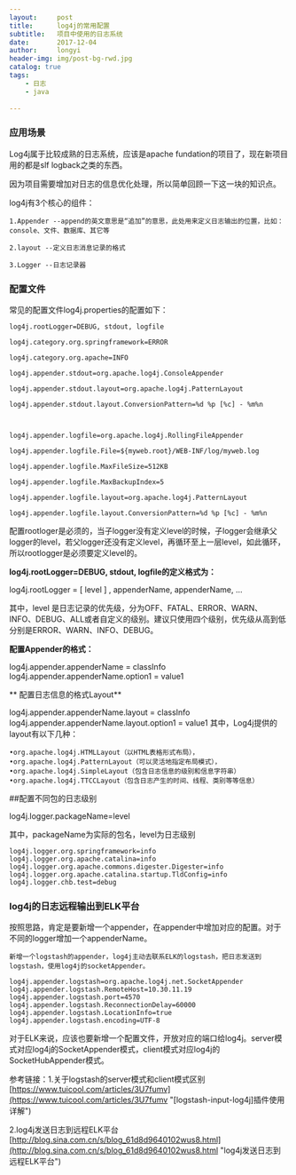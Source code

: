 ```yaml
---
layout:     post
title:      log4j的常用配置
subtitle:   项目中使用的日志系统
date:       2017-12-04
author:     longyi
header-img: img/post-bg-rwd.jpg
catalog: true
tags:
    - 日志
    - java
    
---
```


### 应用场景

Log4j属于比较成熟的日志系统，应该是apache fundation的项目了，现在新项目用的都是slf logback之类的东西。

因为项目需要增加对日志的信息优化处理，所以简单回顾一下这一块的知识点。

log4j有3个核心的组件：

	1.Appender --append的英文意思是“追加”的意思，此处用来定义日志输出的位置，比如：console、文件、数据库、其它等

	2.layout --定义日志消息记录的格式

	3.Logger --日志记录器

### 配置文件

常见的配置文件log4j.properties的配置如下：

	log4j.rootLogger=DEBUG, stdout, logfile

    log4j.category.org.springframework=ERROR

    log4j.category.org.apache=INFO

    log4j.appender.stdout=org.apache.log4j.ConsoleAppender

    log4j.appender.stdout.layout=org.apache.log4j.PatternLayout

    log4j.appender.stdout.layout.ConversionPattern=%d %p [%c] - %m%n

 

    log4j.appender.logfile=org.apache.log4j.RollingFileAppender

    log4j.appender.logfile.File=${myweb.root}/WEB-INF/log/myweb.log

    log4j.appender.logfile.MaxFileSize=512KB

    log4j.appender.logfile.MaxBackupIndex=5

    log4j.appender.logfile.layout=org.apache.log4j.PatternLayout

    log4j.appender.logfile.layout.ConversionPattern=%d %p [%c] - %m%n

配置rootloger是必须的，当子logger没有定义level的时候，子logger会继承父logger的level，若父logger还没有定义level，再循环至上一层level，如此循环，所以rootlogger是必须要定义level的。


**log4j.rootLogger=DEBUG, stdout, logfile的定义格式为：**

log4j.rootLogger = [ level ] , appenderName, appenderName, …

其中，level 是日志记录的优先级，分为OFF、FATAL、ERROR、WARN、INFO、DEBUG、ALL或者自定义的级别。建议只使用四个级别，优先级从高到低分别是ERROR、WARN、INFO、DEBUG。

**配置Appender的格式：**

log4j.appender.appenderName = classInfo
log4j.appender.appenderName.option1 = value1


** 配置日志信息的格式Layout**

log4j.appender.appenderName.layout = classInfo
log4j.appender.appenderName.layout.option1 = value1
其中，Log4j提供的layout有以下几种：

	•org.apache.log4j.HTMLLayout（以HTML表格形式布局）， 
	•org.apache.log4j.PatternLayout（可以灵活地指定布局模式）， 
	•org.apache.log4j.SimpleLayout（包含日志信息的级别和信息字符串）
	•org.apache.log4j.TTCCLayout（包含日志产生的时间、线程、类别等等信息）


##配置不同包的日志级别

log4j.logger.packageName=level

其中，packageName为实际的包名，level为日志级别

	log4j.logger.org.springframework=info
	log4j.logger.org.apache.catalina=info
	log4j.logger.org.apache.commons.digester.Digester=info
	log4j.logger.org.apache.catalina.startup.TldConfig=info
	log4j.logger.chb.test=debug


### log4j的日志远程输出到ELK平台

按照思路，肯定是要新增一个appender，在appender中增加对应的配置。对于不同的logger增加一个appenderName。

    新增一个logstash的appender，log4j主动去联系ELK的logstash，把日志发送到logstash，使用log4j的socketAppender。

	log4j.appender.logstash=org.apache.log4j.net.SocketAppender
	log4j.appender.logstash.RemoteHost=10.30.11.19
	log4j.appender.logstash.port=4570
	log4j.appender.logstash.ReconnectionDelay=60000
	log4j.appender.logstash.LocationInfo=true
	log4j.appender.logstash.encoding=UTF-8

对于ELK来说，应该也要新增一个配置文件，开放对应的端口给log4j。server模式对应log4j的SocketAppender模式，client模式对应log4j的SocketHubAppender模式。

参考链接：1.关于logstash的server模式和client模式区别[https://www.tuicool.com/articles/3U7fumv](https://www.tuicool.com/articles/3U7fumv "[logstash-input-log4j]插件使用详解")

2.log4j发送日志到远程ELK平台[http://blog.sina.com.cn/s/blog_61d8d9640102wus8.html](http://blog.sina.com.cn/s/blog_61d8d9640102wus8.html "log4j发送日志到远程ELK平台")








